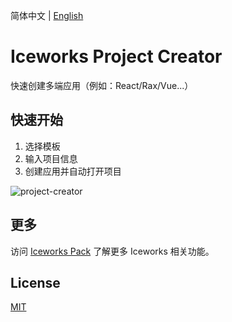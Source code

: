 简体中文 | [English](./README.en.md)

# Iceworks Project Creator

快速创建多端应用（例如：React/Rax/Vue...）

## 快速开始

1. 选择模板
2. 输入项目信息
3. 创建应用并自动打开项目

![project-creator](https://img.alicdn.com/tfs/TB1hCMnJuT2gK0jSZFvXXXnFXXa-1378-874.gif)

## 更多

访问 [Iceworks Pack](https://marketplace.visualstudio.com/items?itemName=iceworks-team.iceworks) 了解更多 Iceworks 相关功能。

## License

[MIT](https://github.com/ice-lab/iceworks/blob/master/LICENSE)
